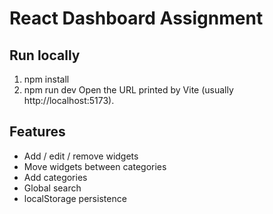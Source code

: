 # React Dashboard Assignment

## Run locally
1. npm install
2. npm run dev
Open the URL printed by Vite (usually http://localhost:5173).

## Features
- Add / edit / remove widgets
- Move widgets between categories
- Add categories
- Global search
- localStorage persistence

 
 
